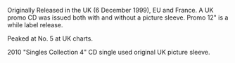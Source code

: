 Originally Released in the UK (6 December 1999), EU and France. A UK promo CD was issued both with and without a picture sleeve. Promo 12" is a while label release.

Peaked at No. 5 at UK charts.

2010 "Singles Collection 4" CD single used original UK picture sleeve.
